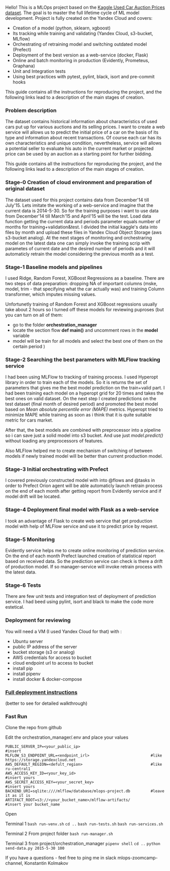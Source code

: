 Hello! This is a MLOps project based on the [Kaggle Used Car Auction Prices dataset](https://www.kaggle.com/datasets/tunguz/used-car-auction-prices). The goal is to master the full lifetime cycle of ML model development. Project is fully created on the Yandex Cloud and covers:

- Creation of a model (python, sklearn, xgboost)
- Its tracking while training and validating (Yandex Cloud, s3-bucket, MLflow)
- Orchestrating of retraining model and switching outdated model (Prefect)
- Deployment of the best version as a web-service (docker, Flask) 
- Online and batch monitoring in production (Evidently, Prometeus, Graphana)
- Unit and Integration tests
- Using best practices with pytest, pylint, black, isort and pre-commit hooks

This guide contains all the instructions for reproducing the project, and the following links lead to a description of the main stages of creation.

### Problem description
The dataset contains historical information about characteristics of used cars put up for various auctions and its selling prices. I want to create a web service will allows us to predict the initial price of a car on the basis of its type and information about recent transactions. 
Of course each car has its own characteristics and unique condition, nevertheless, service will allows a potential seller to evaluate his auto in the current market or projected price can be used by an auction as a starting point for further bidding.

This guide contains all the instructions for reproducing the project, and the following links lead to a description of the main stages of creation.

### Stage-0 Creation of cloud environment and preparation of original dataset
The dataset used for this project contains data from December'14 till July'15. Lets imitate the working of a web-service and imagine that the current data is 2014-5-30.
So for the training purposes i want to use data from December'14 till March'15 and April'15 will be the test. Load data function getting the current data and periods parameter equals number of months for training+validation&test.
I divided  the initial kaggle's data into files by month and upload these files in Yandex Cloud Object Storage (aws s3-bucket analog).
At the next stages of monitoring and orchestraring model on the latest data one can simply invoke the training scrip with parametes of current date and the desired number of periods and it will automaticly retrain the model considering the previous month as a test.

### Stage-1 Baseline models and pipelines
I used Ridge, Random Forest, XGBoost Regressions as a baseline. There are two steps of data preparation: dropping NA of important columns (mske, model, trim - that specifying what the car actually was) and training Column transformer, which imputes missing values. 

Unfortunetly training of Random Forest and XGBoost regressions usually take about 2 hours so I turned off these models for reviewing puproses 
(but you can turn on all of them:
- go to the folder **orchestration_manager**
- locate the section flow **def main()** and uncomment rows in the **model** variable
- model will be train for all models and select the best one of them on the certain period
)

### Stage-2 Searching the best parameters with MLFlow tracking service
I had been using MLFlow to tracking of training process.
I used Hyperopt library in order to train each of the models. So it is returns the set of parameters that gives me the best model prediction on the train+valid part.
I had been training each model on a hyperopt grid for 20 times and takes the best ones on valid dataset.
On the next step I created predictions on the test dataset (final month of desired period) and promoted the best model based on _Mean absolute percentile error (MAPE)_ metrics.
Hyperopt tried to minimize MAPE while training as soon as i think that it is quite suitable metric for cars market.

After that, the best models are combined with preprocessor into a pipeline so i can save just a solid model into s3 bucket. And use just _model.predict()_ without loading any preprocessors of features.

Also MLFlow helped me to create mechanism of switching of between models if newly trained model will be better than current production model.

### Stage-3 Initial orchestrating with Prefect
I covered previously constructed model with into @flows and @tasks in order to Prefect Orion agent will be able automaticly launch retrain process on the end of each month after getting report from Evidently service and if model drift will be located.

### Stage-4 Deployment final model with Flask as a web-service 
I took an advantage of Flask to create web service that get production model with help of MLFlow service and use it to predict price by request.

### Stage-5 Monitoring
Evidently service helps me to create online monitoring of prediction service.
On the end of each month Prefect launched creation of statistical report based on received data. So the prediction service can check is there a drift of production model. If so manager-service will invoke retrain process with the latest data.

### Stage-6 Tests
There are few unit tests and integration test of deployment of prediction service.
I had beed using pylint, isort and black to make the code more estetical.

### Deployment for reviewing
You will need a VM (I used Yandex Cloud for that) with :
- Ubuntu server
- public IP address of the server
- bucket storage (s3 or analog)
- AWS credentials for access to bucket
- cloud endpoint url to access to bucket
- install pip
- install pipenv
- install docker & docker-compose
 
### [Full deployment instructions](https://github.com/K0nkere/kkr-mlops-project/issues/9#issue-1369072636)
(better to see for detailed walkthrough)

### Fast Run

Clone the repo from github

Edit the orchestration_manager/.env and place your values
```
PUBLIC_SERVER_IP=<your_public_ip>                               #insert
MLFLOW_S3_ENDPOINT_URL=<endpoint_irl>                           #like https://storage.yandexcloud.net
AWS_DEFAULT_REGION=<defult_region>                              #like ru-central1
AWS_ACCESS_KEY_ID=<your_key_id>                                 #insert yours
AWS_SECRET_ACCESS_KEY=<your_secret_key>                         #insert yours
BACKEND_URI=sqlite:////mlflow/database/mlops-project.db         #leave it as it is
ARTIFACT_ROOT=s3://<your_bucket_name>/mlflow-artifacts/         #insert your bucket_name
```
Open

Terminal 1
`bash run-venv.sh` `cd ..` `bash run-tests.sh` `bash run-services.sh`

Terminal 2
From project folder
`bash run-manager.sh` 

Terminal 3
from project/orchestration_manager
`pipenv shell` `cd ..` `python send-data.py 2015-5-30 100`

If you have a questions - feel free to ping me in slack mlops-zoomcamp-channel,
Konstantin Kolmakov
